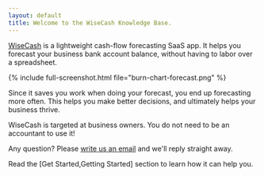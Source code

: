 ```yaml
---
layout: default
title: Welcome to the WiseCash Knowledge Base.
---
```


[WiseCash](https://www.wisecashhq.com) is a lightweight cash-flow forecasting SaaS app. It helps you forecast your business bank account balance, without having to labor over a spreadsheet.

{% include full-screenshot.html file="burn-chart-forecast.png" %}

Since it saves you work when doing your forecast, you end up forecasting more often. This helps you make better decisions, and ultimately helps your business thrive.

WiseCash is targeted at business owners. You do not need to be an accountant to use it!

Any question? Please [write us an email](mailto:support@wisecashhq.com) and we'll reply straight away.

Read the [Get Started,Getting Started] section to learn how it can help you.
